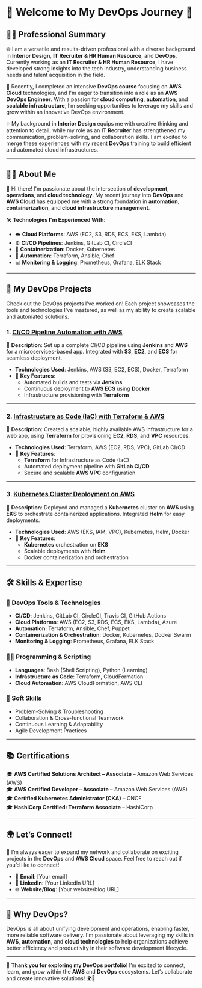 # 🌟 **Welcome to My DevOps Journey** 🌟

## 👨‍💼 **Professional Summary**

🌐 I am a versatile and results-driven professional with a diverse background in **Interior Design**, **IT Recruiter & HR Human Resource**, and **DevOps**. Currently working as an **IT Recruiter & HR Human Resource**, I have developed strong insights into the tech industry, understanding business needs and talent acquisition in the field.

🚀 Recently, I completed an intensive **DevOps course** focusing on **AWS Cloud** technologies, and I'm eager to transition into a role as an **AWS DevOps Engineer**. With a passion for **cloud computing**, **automation**, and **scalable infrastructure**, I’m seeking opportunities to leverage my skills and grow within an innovative DevOps environment.

💡 My background in **Interior Design** equips me with creative thinking and attention to detail, while my role as an **IT Recruiter** has strengthened my communication, problem-solving, and collaboration skills. I am excited to merge these experiences with my recent **DevOps** training to build efficient and automated cloud infrastructures.

---

## 🧑‍💻 **About Me**

👋 Hi there! I'm passionate about the intersection of **development**, **operations**, and **cloud technology**. My recent journey into **DevOps** and **AWS Cloud** has equipped me with a strong foundation in **automation**, **containerization**, and **cloud infrastructure management**.

🛠️ **Technologies I'm Experienced With**:
- ☁️ **Cloud Platforms**: AWS (EC2, S3, RDS, ECS, EKS, Lambda)
- ⚙️ **CI/CD Pipelines**: Jenkins, GitLab CI, CircleCI
- 🐳 **Containerization**: Docker, Kubernetes
- 🤖 **Automation**: Terraform, Ansible, Chef
- 📊 **Monitoring & Logging**: Prometheus, Grafana, ELK Stack

---

## 🚀 **My DevOps Projects**

Check out the DevOps projects I've worked on! Each project showcases the tools and technologies I've mastered, as well as my ability to create scalable and automated solutions.

### 1. **[CI/CD Pipeline Automation with AWS](link-to-repo)**  
📝 **Description**: Set up a complete CI/CD pipeline using **Jenkins** and **AWS** for a microservices-based app. Integrated with **S3**, **EC2**, and **ECS** for seamless deployment.  
- **Technologies Used**: Jenkins, AWS (S3, EC2, ECS), Docker, Terraform  
- 🔑 **Key Features**:  
  - Automated builds and tests via **Jenkins**
  - Continuous deployment to **AWS ECS** using **Docker**  
  - Infrastructure provisioning with **Terraform**  

---

### 2. **[Infrastructure as Code (IaC) with Terraform & AWS](link-to-repo)**  
📝 **Description**: Created a scalable, highly available AWS infrastructure for a web app, using **Terraform** for provisioning **EC2**, **RDS**, and **VPC** resources.  
- **Technologies Used**: Terraform, AWS (EC2, RDS, VPC), GitLab CI/CD  
- 🔑 **Key Features**:  
  - **Terraform** for Infrastructure as Code (IaC)
  - Automated deployment pipeline with **GitLab CI/CD**  
  - Secure and scalable **AWS VPC** configuration

---

### 3. **[Kubernetes Cluster Deployment on AWS](link-to-repo)**  
📝 **Description**: Deployed and managed a **Kubernetes** cluster on **AWS** using **EKS** to orchestrate containerized applications. Integrated **Helm** for easy deployments.  
- **Technologies Used**: AWS (EKS, IAM, VPC), Kubernetes, Helm, Docker  
- 🔑 **Key Features**:  
  - **Kubernetes** orchestration on **EKS**
  - Scalable deployments with **Helm**
  - Docker containerization and orchestration

---

## 🛠️ **Skills & Expertise**

### **🔧 DevOps Tools & Technologies**
- **CI/CD**: Jenkins, GitLab CI, CircleCI, Travis CI, GitHub Actions  
- **Cloud Platforms**: AWS (EC2, S3, RDS, ECS, EKS, Lambda), Azure  
- **Automation**: Terraform, Ansible, Chef, Puppet  
- **Containerization & Orchestration**: Docker, Kubernetes, Docker Swarm  
- **Monitoring & Logging**: Prometheus, Grafana, ELK Stack

### **👨‍💻 Programming & Scripting**
- **Languages**: Bash (Shell Scripting), Python (Learning)  
- **Infrastructure as Code**: Terraform, CloudFormation  
- **Cloud Automation**: AWS CloudFormation, AWS CLI  

### **🧠 Soft Skills**
- Problem-Solving & Troubleshooting  
- Collaboration & Cross-functional Teamwork  
- Continuous Learning & Adaptability  
- Agile Development Practices  

---

## 📚 **Certifications**

🎓 **AWS Certified Solutions Architect – Associate** – Amazon Web Services (AWS)  
🎓 **AWS Certified Developer – Associate** – Amazon Web Services (AWS)  
🎓 **Certified Kubernetes Administrator (CKA)** – CNCF  
🎓 **HashiCorp Certified: Terraform Associate** – HashiCorp  

---

## 🌍 **Let’s Connect!**

🚀 I’m always eager to expand my network and collaborate on exciting projects in the **DevOps** and **AWS Cloud** space. Feel free to reach out if you’d like to connect!

- 📧 **Email**: [Your email]  
- 🔗 **LinkedIn**: [Your LinkedIn URL]  
- 🌐 **Website/Blog**: [Your website/blog URL]

---

## 📜 **Why DevOps?**

DevOps is all about unifying development and operations, enabling faster, more reliable software delivery. I'm passionate about leveraging my skills in **AWS**, **automation**, and **cloud technologies** to help organizations achieve better efficiency and productivity in their software development lifecycle.

---

🌟 **Thank you for exploring my DevOps portfolio**! I’m excited to connect, learn, and grow within the **AWS** and **DevOps** ecosystems. Let’s collaborate and create innovative solutions! 🌍🚀
